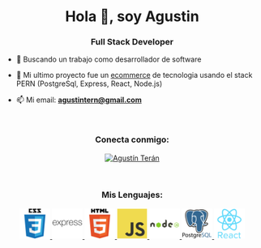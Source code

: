 <h1 align="center">Hola 👋, soy Agustin</h1>
<h3 align="center">Full Stack Developer</h3>

- 🔭 Buscando un trabajo como desarrollador de software

- 👯 Mi ultimo proyecto fue un <a href="https://front-wheat-gamma.vercel.app/" alt="https://front-wheat-gamma.vercel.app/">ecommerce</a> de tecnologia usando el stack PERN (PostgreSql, Express, React, Node.js)

- 📫 Mi email: **agustintern@gmail.com**

</br>
<h3 align="center">Conecta conmigo:</h3>
<p align="center">
<a href="https://www.linkedin.com/in/agust%C3%ADn-ter%C3%A1n-41aa64244/" target="blank"><img align="center" src="https://raw.githubusercontent.com/rahuldkjain/github-profile-readme-generator/master/src/images/icons/Social/linked-in-alt.svg" alt="Agustín Terán" height="80" width="80" /></a>
</p>

</br>
<h3 align="center">Mis Lenguajes:</h3>

<p align="center"> <a href="https://www.w3schools.com/css/" target="_blank" rel="noreferrer"> <img src="https://raw.githubusercontent.com/devicons/devicon/master/icons/css3/css3-original-wordmark.svg" alt="css3" width="60" height="60"/> </a> <a href="https://expressjs.com" target="_blank" rel="noreferrer"> <img src="https://raw.githubusercontent.com/devicons/devicon/master/icons/express/express-original-wordmark.svg" alt="express" width="60" height="60"/> </a> <a href="https://www.w3.org/html/" target="_blank" rel="noreferrer"> <img src="https://raw.githubusercontent.com/devicons/devicon/master/icons/html5/html5-original-wordmark.svg" alt="html5" width="60" height="60"/> </a> <a href="https://developer.mozilla.org/en-US/docs/Web/JavaScript" target="_blank" rel="noreferrer"> <img src="https://raw.githubusercontent.com/devicons/devicon/master/icons/javascript/javascript-original.svg" alt="javascript" width="60" height="60"/> </a> <a href="https://nodejs.org" target="_blank" rel="noreferrer"> <img src="https://raw.githubusercontent.com/devicons/devicon/master/icons/nodejs/nodejs-original-wordmark.svg" alt="nodejs" width="60" height="60"/> </a> <a href="https://www.postgresql.org" target="_blank" rel="noreferrer"> <img src="https://raw.githubusercontent.com/devicons/devicon/master/icons/postgresql/postgresql-original-wordmark.svg" alt="postgresql" width="60" height="60"/> </a> <a href="https://reactjs.org/" target="_blank" rel="noreferrer"> <img src="https://raw.githubusercontent.com/devicons/devicon/master/icons/react/react-original-wordmark.svg" alt="react" width="60" height="60"/> </a>  </p>
